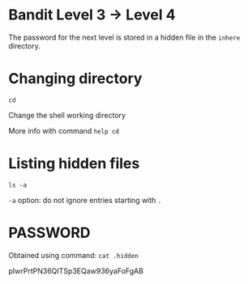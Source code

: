 # Bandit Level 3 -> Level 4

The password for the next level is stored in a hidden file in the `inhere` directory.

# Changing directory

`cd`

Change the shell working directory

More info with command `help cd`

# Listing hidden files

`ls -a`

`-a` option: do not ignore entries starting with `.`

# PASSWORD

Obtained using command: `cat .hidden`

pIwrPrtPN36QITSp3EQaw936yaFoFgAB
